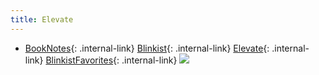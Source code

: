 ```yaml
---
title: Elevate
---
```



- [BookNotes](/booknotes){: .internal-link} [Blinkist](/blinkist){: .internal-link} [Elevate](/elevate){: .internal-link} [BlinkistFavorites](/blinkistfavorites){: .internal-link} ![](https://firebasestorage.googleapis.com/v0/b/firescript-577a2.appspot.com/o/imgs%2Fapp%2FDoomHammer%2F6MP-wOIaPC.png?alt=media&token=71e8a492-9893-42e0-88c9-c99ab3bb8176)


